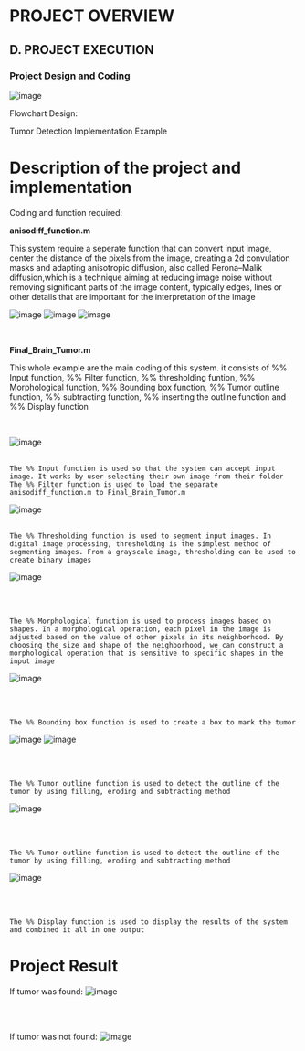 # PROJECT OVERVIEW
## D. PROJECT EXECUTION
### Project Design and Coding

![image](https://user-images.githubusercontent.com/122180771/211359684-ffd41939-77a2-44b7-8223-0636348ffdbc.png)

Flowchart Design:

Tumor Detection Implementation Example

# Description of the project and implementation

Coding and function required:

**anisodiff_function.m**

This system require a seperate function that can convert input image, center the distance of the pixels from the image, creating a 2d convulation masks and adapting anisotropic diffusion, also called Perona–Malik diffusion,which is a technique aiming at reducing image noise without removing significant parts of the image content, typically edges, lines or other details that are important for the interpretation of the image

![image](https://user-images.githubusercontent.com/121602144/211653080-764fab0b-001b-4a57-83f1-79566916e4f9.png)
![image](https://user-images.githubusercontent.com/121602144/211653163-eef58649-2e2b-45ed-bc1d-0d40b95e4aa2.png)
![image](https://user-images.githubusercontent.com/121602144/211653226-c402e649-5116-4dd3-bb08-4b64b4204ea3.png)

<br>


**Final_Brain_Tumor.m**

This whole example are the main coding of this system. it consists of %% Input function, %% Filter function, %% thresholding funtion, %% Morphological function, %% Bounding box function, %% Tumor outline function, %% subtracting function, %% inserting the outline function and %% Display function

<br>

![image](https://user-images.githubusercontent.com/121602144/211661137-d0692a91-a765-4ce9-91c6-8f4e7340a066.png)
<br><br>

    The %% Input function is used so that the system can accept input image. It works by user selecting their own image from their folder
    The %% Filter function is used to load the separate anisodiff_function.m to Final_Brain_Tumor.m



![image](https://user-images.githubusercontent.com/121602144/211661267-ce354565-5e79-4a40-948d-5bf44eaec8c9.png)
<br><br>

    The %% Thresholding function is used to segment input images. In digital image processing, thresholding is the simplest method of segmenting images. From a grayscale image, thresholding can be used to create binary images

![image](https://user-images.githubusercontent.com/121602144/211661405-1c9d8133-60ad-4b37-92e1-dc157bbef847.png)

<br><br>

    The %% Morphological function is used to process images based on shapes. In a morphological operation, each pixel in the image is adjusted based on the value of other pixels in its neighborhood. By choosing the size and shape of the neighborhood, we can construct a morphological operation that is sensitive to specific shapes in the input image
    
![image](https://user-images.githubusercontent.com/121602144/211661447-d4d78ec5-4746-4692-ae49-f6a77db2d545.png)

<br><br>

    The %% Bounding box function is used to create a box to mark the tumor
    
![image](https://user-images.githubusercontent.com/121602144/211661504-a3e85804-4cd2-445c-b6d1-9913a8fc456c.png)
![image](https://user-images.githubusercontent.com/121602144/211661682-8394f38c-fcaa-4635-abd8-0972c7d4e280.png)

<br><br>

    The %% Tumor outline function is used to detect the outline of the tumor by using filling, eroding and subtracting method
    
![image](https://user-images.githubusercontent.com/121602144/211661828-268f1f43-1590-4be5-9794-75aae61ed669.png)

<br><br>

    The %% Tumor outline function is used to detect the outline of the tumor by using filling, eroding and subtracting method
    
![image](https://user-images.githubusercontent.com/121602144/211661861-b695d13c-1a71-4dbf-90dd-66957ad9b56b.png)

<br><br>

    The %% Display function is used to display the results of the system and combined it all in one output
    







# Project Result

If tumor was found:
![image](https://user-images.githubusercontent.com/121602144/211649739-7d5fae98-f89d-4e7b-82d2-ac9277604448.png)

<br><br>

If tumor was not found:
![image](https://user-images.githubusercontent.com/121602144/211650270-812b9e1d-84c6-400a-852c-e2516f1e5758.png)
